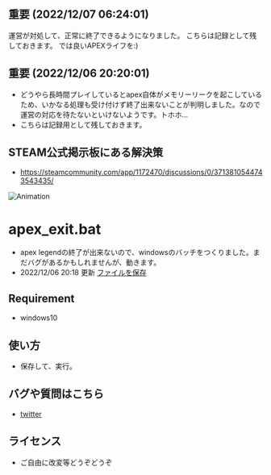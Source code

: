 ## 重要 (2022/12/07 06:24:01)
運営が対処して、正常に終了できるようになりました。
こちらは記録として残しておきます。
では良いAPEXライフを:)

## 重要 (2022/12/06 20:20:01)
* どうやら長時間プレイしているとapex自体がメモリーリークを起こしているため、いかなる処理も受け付けず終了出来ないことが判明しました。なので運営の対応を待たないといけないようです。トホホ…
* こちらは記録用として残しておきます。

## STEAM公式掲示板にある解決策
* https://steamcommunity.com/app/1172470/discussions/0/3713810544743543435/

![Animation](https://user-images.githubusercontent.com/2212660/205893629-ba112c9f-1212-4e3a-a4fd-1a14e7e6b853.gif)
# apex_exit.bat
* apex legendの終了が出来ないので、windowsのバッチをつくりました。まだバグがあるかもしれませんが、動きます。
* 2022/12/06 20:18 更新
[ファイルを保存](https://github.com/h-h/apex/blob/main/apex_exit.bat)

## Requirement
* windows10

## 使い方
* 保存して、実行。

## バグや質問はこちら
* [twitter](https://twitter.com/qwerty_lkj1)

## ライセンス
* ご自由に改変等どうぞどうぞ

